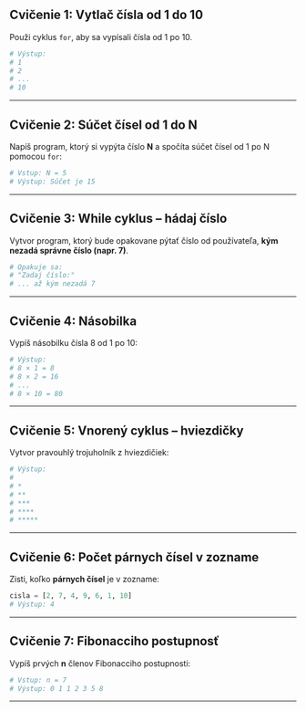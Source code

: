 ## **Cvičenie 1: Vytlač čísla od 1 do 10**

Použi cyklus `for`, aby sa vypísali čísla od 1 po 10.

```python
# Výstup:
# 1
# 2
# ...
# 10
```

---

## **Cvičenie 2: Súčet čísel od 1 do N**

Napíš program, ktorý si vypýta číslo **N** a spočíta súčet čísel od 1 po N pomocou `for`:

```python
# Vstup: N = 5
# Výstup: Súčet je 15
```

---

## **Cvičenie 3: While cyklus – hádaj číslo**

Vytvor program, ktorý bude opakovane pýtať číslo od používateľa, **kým nezadá správne číslo (napr. 7)**.

```python
# Opakuje sa:
# "Zadaj číslo:"
# ... až kým nezadá 7
```

---

## **Cvičenie 4: Násobilka**

Vypíš násobilku čísla 8 od 1 po 10:

```python
# Výstup:
# 8 × 1 = 8
# 8 × 2 = 16
# ...
# 8 × 10 = 80
```

---

## **Cvičenie 5: Vnorený cyklus – hviezdičky**

Vytvor pravouhlý trojuholník z hviezdičiek:

```python
# Výstup:
#
# *
# **
# ***
# ****
# *****
```

---

## **Cvičenie 6: Počet párnych čísel v zozname**

Zisti, koľko **párnych čísel** je v zozname:

```python
cisla = [2, 7, 4, 9, 6, 1, 10]
# Výstup: 4
```

---

## **Cvičenie 7: Fibonacciho postupnosť**

Vypíš prvých **n** členov Fibonacciho postupnosti:

```python
# Vstup: n = 7
# Výstup: 0 1 1 2 3 5 8
```

---

